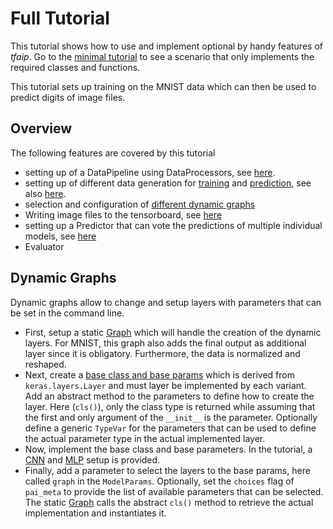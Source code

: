 # Full Tutorial

This tutorial shows how to use and implement optional by handy features of *tfaip*.
Go to the [minimal tutorial](../min) to see a scenario that only implements the required classes and functions.

This tutorial sets up training on the MNIST data which can then be used to predict digits of image files.

## Overview

The following features are covered by this tutorial

* setting up of a DataPipeline using DataProcessors, see [here](data).
* setting up of different data generation for [training](data/training_data_generation.py) and [prediction](data/prediction_data_generation.py), see also [here](data).
* selection and configuration of [different dynamic graphs](#dynamic-graphs)
* Writing image files to the tensorboard, see [here](model.py)
* setting up a Predictor that can vote the predictions of multiple individual models, see [here](predictor.py)
* Evaluator


## Dynamic Graphs

Dynamic graphs allow to change and setup layers with parameters that can be set in the command line.

* First, setup a static [Graph](graphs/tutorialgraph.py) which will handle the creation of the dynamic layers.
  For MNIST, this graph also adds the final output as additional layer since it is obligatory.
  Furthermore, the data is normalized and reshaped.
* Next, create a [base class and base params](graphs/backend.py) which is derived from `keras.layers.Layer`
  and must layer be implemented by each variant.
  Add an abstract method to the parameters to define how to create the layer.
  Here (`cls()`), only the class type is returned while assuming that the first and only argument of the `__init__` is the parameter.
  Optionally define a generic `TypeVar` for the parameters that can be used to define the actual parameter type in the actual implemented layer.
* Now, implement the base class and base parameters.
  In the tutorial, a [CNN](graphs/cnn.py) and [MLP](graphs/mlp.py) setup is provided.
* Finally, add a parameter to select the layers to the base params, here called `graph` in the `ModelParams`.
  Optionally, set the `choices` flag of `pai_meta` to provide the list of available parameters that can be selected.
  The static [Graph](graphs/tutorialgraph.py) calls the abstract `cls()` method to retrieve the actual implementation
  and instantiates it.

